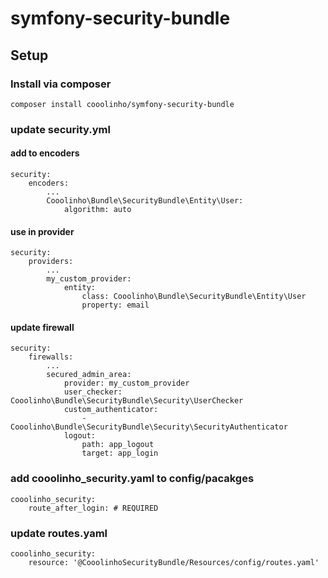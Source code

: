 # symfony-security-bundle

## Setup
### Install via composer
``
composer install cooolinho/symfony-security-bundle
``
### update security.yml 

#### add to encoders
    security:
        encoders:
            ...
            Cooolinho\Bundle\SecurityBundle\Entity\User:
                algorithm: auto

#### use in provider

    security:
        providers:
            ...
            my_custom_provider:
                entity:
                    class: Cooolinho\Bundle\SecurityBundle\Entity\User
                    property: email

#### update firewall

    security:
        firewalls:
            ...
            secured_admin_area:
                provider: my_custom_provider
                user_checker: Cooolinho\Bundle\SecurityBundle\Security\UserChecker
                custom_authenticator:
                    - Cooolinho\Bundle\SecurityBundle\Security\SecurityAuthenticator
                logout:
                    path: app_logout
                    target: app_login

### add cooolinho_security.yaml to config/pacakges

    cooolinho_security:
        route_after_login: # REQUIRED

### update routes.yaml

    cooolinho_security:
        resource: '@CooolinhoSecurityBundle/Resources/config/routes.yaml'
